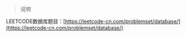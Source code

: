 
> 说明

LEETCODE数据库题目：[https://leetcode-cn.com/problemset/database/](https://leetcode-cn.com/problemset/database/)